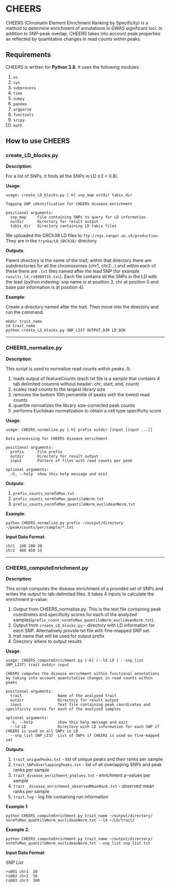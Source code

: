 # CHEERS
 
CHEERS (Chromatin Element Enrichment Ranking by Specificity) is a method to determine enrichment of annotations in GWAS significant loci. In addition to SNP-peak overlap, CHEERS takes into account peak properties as reflected by quantitative changes in read counts within peaks. 
 
## Requirements
 
CHEERS is written for **Python 3.8**. It uses the following modules:

1. `os`
2. `sys`
3. `subprocess`
4. `time`
5. `numpy`
6. `pandas`
7. `argparse`
8. `functools`
9. `scipy`
10. `math`
 
## How to use CHEERS

### create_LD_blocks.py

**Description**:

For a list of SNPs, it finds all the SNPs in LD (r2 > 0.8).

**Usage**:

```
usage: create_LD_blocks.py [-h] snp_map outdir tabix_dir

Tagging SNP identification for CHEERS disease enrichment

positional arguments:
  snp_map     File containing SNPs to query for LD information
  outdir      Directory for result output
  tabix_dir   Directory containing LD tabix files
```

We uploaded the GRCh38 LD files to `ftp://ngs.sanger.ac.uk/production`. They are in the `trynka/LD_GRCh38/` directory.

**Outputs**:

Parent directory is the name of the trait; within that directory there are subdirectories for all the chromosomes (chr1, chr2...) and within each of these there are `.txt` files named after the lead SNP (for example `results_ld_rs9989735.txt`). Each file contains all the SNPs in the LD with the lead (python indexing: snp name is at position 3, chr at position 0 and base pair information is at position 4).

**Example**:

Create a directory named after the trait. Then move into the directory and run the command.

```
mkdir trait_name
cd trait_name
python create_LD_blocks.py SNP_LIST OUTPUT_DIR LD_DIR
```

-----

### CHEERS_normalize.py
 
**Description**:

This script is used to normalize read counts within peaks. It:

1. loads output of featureCounts (each txt file is a sample that contains 4 tab delimited columns without header: chr, start, end, count)
2. scales read counts to the largest library size
3. removes the bottom 10th percentile of peaks with the lowest read counts
4. quantile normalizes the library size-corrected peak counts
5. performs Euclidean normalization to obtain a cell type specificity score

**Usage**:

```
usage: CHEERS_normalize.py [-h] prefix outdir [input [input ...]]

Data processing for CHEERS disease enrichment

positional arguments:
  prefix      File prefix
  outdir      Directory for result output
  input       Pattern of files with read counts per peak

optional arguments:
  -h, --help  show this help message and exit
```

**Outputs**:

1. `prefix_counts_normToMax.txt`
2. `prefix_counts_normToMax_quantileNorm.txt`
3. `prefix_counts_normToMax_quantileNorm_euclideanNorm.txt`
 
**Example**:

```
python CHEERS_normalize.py prefix ~/output/directory ~/peak/counts/per/sample/*.txt
```

**Input Data Format**:

```
chr1  100 200 20
chr2  400 450 15
```

-----

### CHEERS_computeEnrichment.py
 
**Description**:  
 
This script computes the disease enrichment of a provided set of SNPs and writes the output to tab-delimited files. It takes 4 inputs to calculate the enrichment p-value:

1. Output from CHEERS_normalize.py. This is the text file containing peak coordinates and specificity scores for each of the analyzed samples(`prefix_count_normToMax_quantileNorm_euclideanNorm.txt`).
2. Output from `create_LD_blocks.py` - directory with LD information for each SNP. Alternatively provide txt file with fine-mapped SNP set.
3. trait name that will be used for output prefix
4. Directory where to output results

**Usage**:

```
usage: CHEERS_computeEnrichment.py [-h] (--ld LD | --snp_list SNP_LIST) trait outdir input

CHEERS computes the disease enrichment within functional annotations by taking into account quantitative changes in read counts within peaks

positional arguments:
  trait                Name of the analyzed trait
  outdir               Directory for result output
  input                Text file containing peak coordinates and specificity scores for each of the analyzed samples

optional arguments:
  -h, --help           show this help message and exit
  --ld LD              Directory with LD information for each SNP if CHEERS is used on all SNPs in LD
  --snp_list SNP_LIST  List of SNPs if CHEERS is used on fine-mapped set
```

**Outputs**:

1. `trait_uniquePeaks.txt` - list of unique peaks and their ranks per sample
2. `trait_SNPsOverlappingPeaks.txt` - list of all overlapping SNPs and peak ranks per sample
3. `trait_disease_enrichment_pValues.txt` - enrichment p-values per sample
4. `trait _disease_enrichment_observedMeanRank.txt` - observed mean ranks per sample
5. `trait.log` - log file containing run information
 
**Example 1**:

```
python CHEERS_computeEnrichment.py trait_name ~/output/directory/ normToMax_quantileNorm_euclideanNorm.txt --ld ~/LD/trait/
```

**Example 2**:

```
python CHEERS_computeEnrichment.py trait_name ~/output/directory/ normToMax_quantileNorm_euclideanNorm.txt --snp_list snp_list.txt
```

**Input Data Format**:

*SNP List*

```
rs001 chr1  20
rs002 chr2  50
rs003 chr3  100
```
